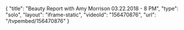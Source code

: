 {
    "title": "Beauty Report with Amy Morrison 03.22.2018 - 8 PM",
    "type": "solo",
    "layout": "iframe-static",
    "videoId": "156470876",
    "url": "\/tvpembed\/156470876"
}